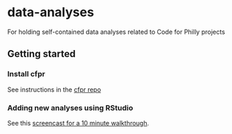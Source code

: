 # data-analyses
For holding self-contained data analyses related to Code for Philly projects

## Getting started

### Install cfpr

See instructions in the [cfpr repo](https://github.com/codeforphilly/cfpr)

### Adding new analyses using RStudio

See this [screencast for a 10 minute walkthrough](https://www.loom.com/share/2a8d3c6a64c0449eada2b64d3bcbb5bb).
